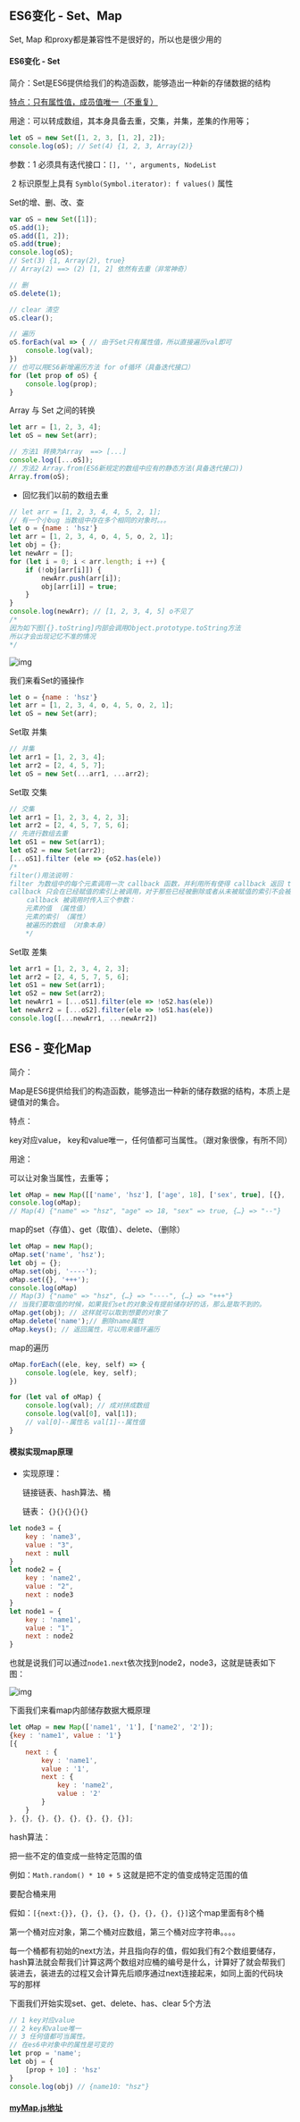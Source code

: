 ## ES6变化 - Set、Map

Set, Map 和proxy都是兼容性不是很好的，所以也是很少用的

#### ES6变化 - Set

简介：Set是ES6提供给我们的构造函数，能够造出一种新的存储数据的结构

<u>特点：只有属性值，成员值唯一（不重复）</u>

用途：可以转成数组，其本身具备去重，交集，并集，差集的作用等；

```js
let oS = new Set([1, 2, 3, [1, 2], 2]);
console.log(oS); // Set(4) {1, 2, 3, Array(2)}
```

参数：1 必须具有迭代接口：`[], '', arguments, NodeList`

​           2 标识原型上具有 `Symblo(Symbol.iterator): f values()` 属性

Set的增、删、改、查

```js
var oS = new Set([1]);
oS.add(1);
oS.add([1, 2]);
oS.add(true);
console.log(oS);
// Set(3) {1, Array(2), true}
// Array(2) ==> (2) [1, 2] 依然有去重（非常神奇）

// 删
oS.delete(1);

// clear 清空
oS.clear();

// 遍历 
oS.forEach(val => { // 由于Set只有属性值，所以直接遍历val即可
    console.log(val);
})
// 也可以用ES6新增遍历方法 for of循环（具备迭代接口）
for (let prop of oS) {
    console.log(prop);
}
```

Array 与 Set 之间的转换

```js
let arr = [1, 2, 3, 4];
let oS = new Set(arr);

// 方法1 转换为Array  ==> [...]
console.log([...oS]);
// 方法2 Array.from(ES6新规定的数组中应有的静态方法(具备迭代接口))
Array.from(oS);
```

- 回忆我们以前的数组去重

```js
// let arr = [1, 2, 3, 4, 4, 5, 2, 1];
// 有一个小bug 当数组中存在多个相同的对象时。。。
let o = {name : 'hsz'}
let arr = [1, 2, 3, 4, o, 4, 5, o, 2, 1];
let obj = {};
let newArr = [];
for (let i = 0; i < arr.length; i ++) {
    if (!obj[arr[i]]) {
        newArr.push(arr[i]);
        obj[arr[i]] = true;
    }
}
console.log(newArr); // [1, 2, 3, 4, 5] o不见了
/*
因为如下图[{}.toString]内部会调用Object.prototype.toString方法
所以才会出现记忆不准的情况
*/
```

![img](./IMG/OBJ.PNG)

我们来看Set的骚操作

```js
let o = {name : 'hsz'}
let arr = [1, 2, 3, 4, o, 4, 5, o, 2, 1];
let oS = new Set(arr);
```

Set取 并集

```js
// 并集
let arr1 = [1, 2, 3, 4];
let arr2 = [2, 4, 5, 7];
let oS = new Set(...arr1, ...arr2);
```

Set取 交集

```js
// 交集
let arr1 = [1, 2, 3, 4, 2, 3];
let arr2 = [2, 4, 5, 7, 5, 6];
// 先进行数组去重
let oS1 = new Set(arr1);
let oS2 = new Set(arr2);
[...oS1].filter (ele => {oS2.has(ele))
/*
filter()用法说明：
filter 为数组中的每个元素调用一次 callback 函数，并利用所有使得 callback 返回 true 或 等价于 true 的值 的元素创建一个新数组。
callback 只会在已经赋值的索引上被调用，对于那些已经被删除或者从未被赋值的索引不会被调用。那些没有通过 callback 测试的元素会被跳过，不会被包含在新数组中。
　　 callback 被调用时传入三个参数：
	元素的值 （属性值）
    元素的索引 （属性）
    被遍历的数组 （对象本身）
    */
```

Set取 差集

```js
let arr1 = [1, 2, 3, 4, 2, 3];
let arr2 = [2, 4, 5, 7, 5, 6];
let oS1 = new Set(arr1);
let oS2 = new Set(arr2);
let newArr1 = [...oS1].filter(ele => !oS2.has(ele))
let newArr2 = [...oS2].filter(ele => !oS1.has(ele))
console.log([...newArr1, ...newArr2])
```



## ES6 - 变化Map

简介：

Map是ES6提供给我们的构造函数，能够造出一种新的储存数据的结构，本质上是键值对的集合。

特点：

key对应value， key和value唯一，任何值都可当属性。（跟对象很像，有所不同）

用途：

可以让对象当属性，去重等；



```js
let oMap = new Map([['name', 'hsz'], ['age', 18], ['sex', true], [{}, '--']]);
console.log(oMap);
// Map(4) {"name" => "hsz", "age" => 18, "sex" => true, {…} => "--"}
```

map的set（存值）、get（取值）、delete、（删除）

```js
let oMap = new Map();
oMap.set('name', 'hsz');
let obj = {};
oMap.set(obj, '----');
oMap.set({}, '+++');
console.log(oMap) 
// Map(3) {"name" => "hsz", {…} => "----", {…} => "+++"}
// 当我们要取值的时候，如果我们set的对象没有提前储存好的话，那么是取不到的。
oMap.get(obj); // 这样就可以取到想要的对象了
oMap.delete('name');// 删除name属性
oMap.keys(); // 返回属性，可以用来循环遍历
```

map的遍历

```js
oMap.forEach((ele, key, self) => {
	console.log(ele, key, self);
})

for (let val of oMap) {
    console.log(val); // 成对拼成数组
    console.log(val[0], val[1]);
    // val[0]--属性名 val[1]--属性值
}
```



#### 模拟实现map原理

- 实现原理：

  链接链表、hash算法、桶

  链表： `{}{}{}{}{}`

```js
let node3 = {
    key : 'name3',
    value : "3",
    next : null
}
let node2 = {
    key : 'name2',
    value : "2",
    next : node3
}
let node1 = {
    key : 'name1',
    value : "1",
    next : node2
}
```

也就是说我们可以通过`node1.next`依次找到node2，node3，这就是链表如下图：

![img](./IMG/lianbiao.PNG)

下面我们来看map内部储存数据大概原理

```js
let oMap = new Map(['name1', '1'], ['name2', '2']);
{key : 'name1', value : '1'}
[{
    next : {
        key : 'name1',
        value : '1',
        next : {
            key : 'name2',
            value : '2'
        }
    }
}, {}, {}, {}, {}, {}, {}, {}];
```

hash算法：

把一些不定的值变成一些特定范围的值

例如：`Math.random() * 10 + 5` 这就是把不定的值变成特定范围的值

要配合桶来用

假如：`[{next:{}}, {}, {}, {}, {}, {}, {}, {}]`这个map里面有8个桶

第一个桶对应对象，第二个桶对应数组，第三个桶对应字符串。。。。

每一个桶都有初始的next方法，并且指向存的值，假如我们有2个数组要储存，hash算法就会帮我们计算这两个数组对应桶的编号是什么，计算好了就会帮我们装进去，装进去的过程又会计算先后顺序通过next连接起来，如同上面的代码块写的那样

下面我们开始实现set、get、delete、has、clear  5个方法

```js
// 1 key对应value
// 2 key和value唯一
// 3 任何值都可当属性。
// 在es6中对象中的属性是可变的
let prop = 'name';
let obj = {
    [prop + 10] : 'hsz'
}
console.log(obj) // {name10: "hsz"}
```

#### [myMap.js地址](./myMap.js)

